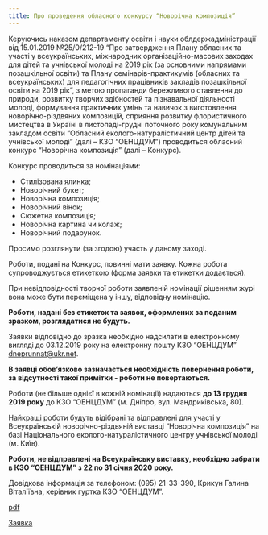 ```yaml
---
title: Про проведення обласного конкурсу “Новорічна композиція”
---
```


Керуючись наказом департаменту освіти і науки облдержадміністрації від 15.01.2019 №25/0/212-19 “Про затвердження Плану обласних та участі у всеукраїнських, міжнародних організаційно-масових заходах для дітей та учнівської молоді на 2019 рік (за основними напрямами позашкільної освіти) та Плану семінарів-практикумів (обласних та всеукраїнських) для педагогічних працівників закладів позашкільної освіти на 2019 рік”, з метою пропаганди бережливого ставлення до природи, розвитку творчих здібностей та пізнавальної діяльності молоді, формування практичних умінь та навичок з виготовлення новорічно-різдвяних композицій, сприяння розвитку флористичного мистецтва в Україні в листопаді-грудні поточного року комунальним закладом освіти “Обласний еколого-натуралістичний центр дітей та учнівської молоді” (далі – КЗО “ОЕНЦДУМ”) проводиться обласний конкурс “Новорічна композиція” (далі – Конкурс).

Конкурс проводиться за номінаціями:

-   Стилізована ялинка;
-   Новорічний букет;
-   Новорічна композиція;
-   Новорічний вінок;
-   Сюжетна композиція;
-   Новорічна картина чи колаж;
-   Новорічний подарунок.

Просимо розглянути (за згодою) участь у даному заході.

Роботи, подані на Конкурс, повинні мати заявку. Кожна робота супроводжується етикеткою (форма заявки та етикетки додається).

При невідповідності творчої роботи заявленій номінації рішенням журі вона може бути переміщена у іншу, відповідну номінацію.

**Роботи, надані без етикеток та заявок, оформлених за поданим зразком, розглядатися не будуть.**

Заявки відповідно до зразка необхідно надсилати в електронному вигляді до 03.12.2019 року на електронну пошту КЗО “ОЕНЦДУМ” dneprunnat@ukr.net.

**В заявці обов’язково зазначається необхідність повернення роботи, за відсутності такої примітки - роботи не повертаються.**

Роботи (не більше однієї в кожній номінації) надаються **до 13 грудня 2019 року** до КЗО “ОЕНЦДУМ” (м. Дніпро, вул. Мандриківська, 80).

Найкращі роботи будуть відібрані та відправлені для участі у Всеукраїнській новорічно-різдвяній виставці “Новорічна композиція” на базі Національного еколого-натуралістичного центру учнівської молоді (м. Київ).

**Роботи, не відправлені на Всеукраїнську виставку, необхідно забрати в КЗО “ОЕНЦДУМ” з 22 по 31 січня 2020 року.**

Довідкова інформація за телефоном: (095) 21-33-390, Крикун Галина Віталіївна, керівник гуртка КЗО “ОЕНЦДУМ”.

[pdf](1.pdf)

[Заявка](1.doc)
